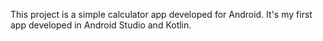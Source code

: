 This project is a simple calculator app developed for Android.
It's my first app developed in Android Studio and Kotlin.
